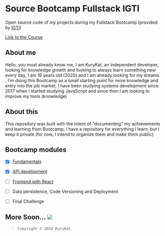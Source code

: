 # Source Bootcamp Fullstack IGTI
Open source code of my projects during my Fullstack Bootcamp (provided by [IGTI](https://www.igti.com.br/))

[Link to the Course](https://www.igti.com.br/custom/bootcamp-desenvolvedor-full-stack/)

## About me
Hello, you must already know me, I am KuryKat, an independent developer, looking for knowledge growth and looking to always learn something new every day, I am 16 years old (2020) and I am already looking for my dreams , I'm doing this Bootcamp as a small starting point for more knowledge and entry into the job market, I have been studying systems development since 2017 when I started studying JavaScript and since then I am looking to improve my tools (knowledge)

## About this
This repository was built with the intent of "documenting" my achievements and learning from Bootcamp, I have a repository for everything I learn, but I keep it private (for now, I intend to organize them and make them public)

## Bootcamp modules
- [x] [Fundamentals](src/1-Fundamentals/)
- [x] [API development](src/2-Backend/)
- [ ] [Frontend with React](src/3-Frontend/)
- [ ] Data persistence, Code Versioning and Deployment
- [ ] Final Challenge


## More Soon... <img src="https://cdn.discordapp.com/emojis/755117407655428127.gif?v=1">

>     Copyright © 2020 KuryKat
